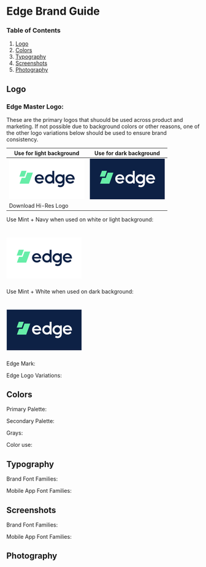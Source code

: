 # Edge Brand Guide

### Table of Contents
1. [Logo](#logo)
2. [Colors](#colors)
3. [Typography](#typography)
4. [Screenshots](#screenshots)
5. [Photography](#photography)

## Logo

### Edge Master Logo:
These are the primary logos that shuould be used across product and marketing. If not possible due to background colors or other reasons, one of the other logo variations below should be used to ensure brand consistency.


| Use for light background              | Use for dark background                 |
| -------------------------- |:-------------:|
| ![Master Logo Mint and Navy](https://github.com/Reipun/waffle-beans/blob/master/Edge_MasterLogo_LightBg.png)       | ![Master Logo White and Navy](https://github.com/Reipun/waffle-beans/blob/master/Edge_MasterLogo_DarkBg.png) | Download Hi-Res Logo |
|    Download Hi-Res Logo   |       |


Use Mint + Navy when used on white or light background:
# ![Master Logo Mint and Navy](https://github.com/Reipun/waffle-beans/blob/master/Edge_MasterLogo_LightBg.png) 

Use Mint + White when used on dark background:
# ![Master Logo White and Navy](https://github.com/Reipun/waffle-beans/blob/master/Edge_MasterLogo_DarkBg.png)

Edge Mark:


Edge Logo Variations:


## Colors

Primary Palette:


Secondary Palette:


Grays:


Color use:


## Typography

Brand Font Families:


Mobile App Font Families:



## Screenshots

Brand Font Families:


Mobile App Font Families:


## Photography





